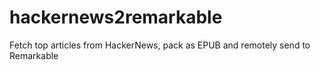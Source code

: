 # hackernews2remarkable
Fetch top articles from HackerNews, pack as EPUB and remotely send to Remarkable
